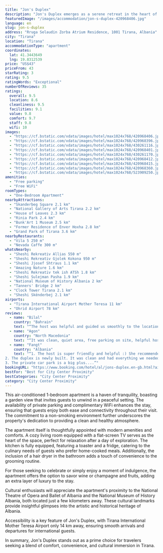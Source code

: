 ```yaml
---
title: "Jon's Duplex"
description: "Jon's Duplex emerges as a serene retreat in the heart of Tirana, offering guests a unique blend of comfort and convenience."
featuredImage: "/images/accommodation/jon-s-duplex-420968406.jpg"
language: en
slug: jon-s-duplex
address: "Rruga Selaudin Zorba Atrium Residence, 1001 Tirana, Albania"
city: "Tirana"
location: "Tirana"
accommodationType: "apartment"
coordinates:
  lat: 41.3443649
  lng: 19.8312539
price: "US$43"
priceFrom: 43
starRating: 3
rating: 9.5
ratingWords: "Exceptional"
numberOfReviews: 35
ratings:
  overall: 9.5
  location: 8.6
  cleanliness: 9.5
  facilities: 9.1
  value: 9.8
  comfort: 9.7
  staff: 9.8
  wifi: 10
images:
  - "https://cf.bstatic.com/xdata/images/hotel/max1024x768/420968406.jpg?k=21c3270c77d7783d59ca1ca184f3f358af23cdb56202ced994ceba5154f9a1b3&o=&hp=1"
  - "https://cf.bstatic.com/xdata/images/hotel/max1024x768/420968396.jpg?k=dd65765359a24c235b5b73fed7c001f9b4fe19785d86303869c650d39bfead64&o=&hp=1"
  - "https://cf.bstatic.com/xdata/images/hotel/max1024x768/430261116.jpg?k=5235be9b0ec09ec204247236f37c154cf054949920508a5c93ff46a2cc34a090&o=&hp=1"
  - "https://cf.bstatic.com/xdata/images/hotel/max1024x768/420968401.jpg?k=4a6408f774c3ffe0c697b3e49623de6881c987ba140a9475891573ac7a761be7&o=&hp=1"
  - "https://cf.bstatic.com/xdata/images/hotel/max1024x768/430261170.jpg?k=a640a1adceaaa49ac414e73227e1f48d2a3ddc79378eee031937cdd3ab8a87dd&o=&hp=1"
  - "https://cf.bstatic.com/xdata/images/hotel/max1024x768/420968412.jpg?k=29ba47fdee2fbe0005c0b0fe305e983b1ea36df3dd3ea409372708911b994bb4&o=&hp=1"
  - "https://cf.bstatic.com/xdata/images/hotel/max1024x768/420968415.jpg?k=dc9e6f54ed5b81bfcfd905806da9170ebddd715a23a771ff1e46b6f608f811af&o=&hp=1"
  - "https://cf.bstatic.com/xdata/images/hotel/max1024x768/420968360.jpg?k=8bf45d745e4f2f3cc19acbb982673530102ff4c982f60e5545268bd24dc3c37f&o=&hp=1"
  - "https://cf.bstatic.com/xdata/images/hotel/max1024x768/523909250.jpg?k=f8823dd62083631c305f90693b27c60a402d1680ba816a54bb43db927d9d8577&o=&hp=1"
amenities:
  - "Free parking"
  - "Free WiFi"
roomTypes:
  - "One-Bedroom Apartment"
nearbyAttractions:
  - "Skanderbeg Square 2.1 km"
  - "National Gallery of Arts Tirana 2.2 km"
  - "House of Leaves 2.3 km"
  - "Rinia Park 2.4 km"
  - "Bunk'Art 1 Museum 2.5 km"
  - "Former Residence of Enver Hoxha 2.8 km"
  - "Grand Park of Tirana 3.6 km"
nearbyRestaurants:
  - "Vila 5 250 m"
  - "Nevada Caffe 300 m"
whatsNearby:
  - "Sheshi Rekreativ Allias 550 m"
  - "Sheshi Rekreativ Gjolek Kokona 950 m"
  - "Sheshi Jjosef Shtraus 1.1 km"
  - "Amazing Nature 1.6 km"
  - "Sheshi Rekreativ tek ish ATSh 1.8 km"
  - "Sheshi Sulejman Pasha 1.9 km"
  - "National Museum of History Albania 2 km"
  - "Tanners' Bridge 2 km"
  - "Clock Tower Tirana 2.1 km"
  - "Sheshi Skënderbej 2.1 km"
airports:
  - "Tirana International Airport Mother Teresa 11 km"
  - "Ohrid Airport 78 km"
reviews:
  - name: "Bilal"
    country: "Bahrain"
    text: "“The host was helpful and guided us smoothly to the location, made sure that we have a free parking. The property is located in a building that has a market, and barber. Apartment had all the necessities like iron, and a washer/dryer.”"
  - name: "Agon"
    country: "North Macedonia"
    text: "“It was clean, quiet area, free parking on site, helpful host and cool apartment”"
  - name: "Fangt"
    country: "Albania"
    text: "“1. The host is super friendly and helpful :) She recommended us the restaurant for dinner, and it was really nice. We loved it.
2. The duplex is newly built. It was clean and had everything we needed.
3. The private car park is a big plus....”"
bookingURL: "https://www.booking.com/hotel/al/jons-duplex.en-gb.html?aid=8035640"
bestFor: "Best for City Center Proximity"
bestCategories: "City Center Proximity"
category: "City Center Proximity"
---
```


This air-conditioned 1-bedroom apartment is a haven of tranquility, boasting a garden view that invites guests to unwind in a peaceful setting. The availability of private parking and complimentary WiFi enhances the stay, ensuring that guests enjoy both ease and connectivity throughout their visit. The commitment to a non-smoking environment further underscores the property's dedication to providing a clean and healthy atmosphere.

The apartment itself is thoughtfully appointed with modern amenities and comforts. A cozy living room equipped with a flat-screen TV serves as the heart of the space, perfect for relaxation after a day of exploration. The kitchen is fully equipped, featuring a toaster and a fridge, catering to the culinary needs of guests who prefer home-cooked meals. Additionally, the inclusion of a hair dryer in the bathroom adds a touch of convenience to the grooming routine.

For those seeking to celebrate or simply enjoy a moment of indulgence, the apartment offers the option to savor wine or champagne and fruits, adding an extra layer of luxury to the stay. 

Cultural enthusiasts will appreciate the apartment's proximity to the National Theatre of Opera and Ballet of Albania and the National Museum of History Albania, both located just a few kilometers away. These cultural landmarks provide insightful glimpses into the artistic and historical heritage of Albania.

Accessibility is a key feature of Jon's Duplex, with Tirana International Mother Teresa Airport only 14 km away, ensuring smooth arrivals and departures for international guests.

In summary, Jon's Duplex stands out as a prime choice for travelers seeking a blend of comfort, convenience, and cultural immersion in Tirana.
